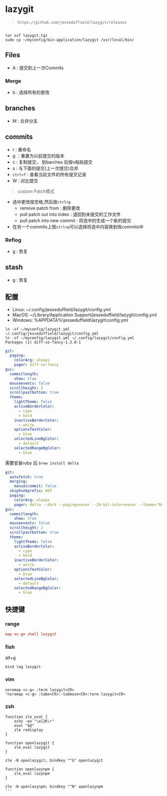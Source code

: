 # lazygit

>`https://github.com/jesseduffield/lazygit/releases`

```shell

tar xvf lazygit.tgz
sudo cp ~/myconfig/bin-application/lazygit /usr/local/bin/
```

## Files

- A : 提交到上一次Commits

### Merge

- b : 选择所有的更改

## branches

- M : 合并分支

## commits

- r : 重命名
- g ：重置为以前提交的版本
- c : 复制提交， 到barches 后按v粘贴提交
- s : 与下面的提交(上一次提交)合并
- `ctrl+f` : 查看当前文件的所有提交记录
- W : 对比提交

> custom Patch模式

- 选中更改按空格,然后按`ctrl+p`
  - remove patch from : 删除更改
  - pull patch out into index : 退回到未提交的工作文件
  - pull patch into new commit : 将选中的生成一个新的提交
- 在另一个commits上按`ctrl+p`可以选择将选中内容换到改commits中

### Reflog

- g : 恢复

## stash

- g : 恢复

## 配置

- Linux: ~/.config/jesseduffield/lazygit/config.yml
- MacOS: ~/Library/Application Support/jesseduffield/lazygit/config.yml
- Windows: %APPDATA%\jesseduffield\lazygit\config.yml

```shell
ln -sf ~/myconfig/lazygit.yml ~/.config/jesseduffield/lazygit/config.yml
ln -sf ~/myconfig/lazygit.yml ~/.config/lazygit/config.yml
Packages (1) diff-so-fancy-1.3.0-1
```

```yml
git:
  paging:
    colorArg: always
    pager: diff-so-fancy
gui:
  commitlength:
    show: true
  mouseevents: false
  scrollheight: 2
  scrollpastbottom: true
  theme:
    lightTheme: false
    activeBorderColor:
      - cyan
      - bold
    inactiveBorderColor:
      - white
    optionsTextColor:
      - blue
    selectedLineBgColor:
      - default
    selectedRangeBgColor:
      - blue
```

需要安装ruby 后 `brew install delta`

```yml
git:
  autofetch: true
  merging:
    manualcommit: false
  skiphookprefix: WIP
  paging:
    colorArg: always
    pager: delta --dark --paging=never --24-bit-color=never --theme="OneHalfDark"
gui:
  commitlength:
    show: true
  mouseevents: false
  scrollheight: 2
  scrollpastbottom: true
  theme:
    lightTheme: false
    activeBorderColor:
      - cyan
      - bold
    inactiveBorderColor:
      - white
    optionsTextColor:
      - blue
    selectedLineBgColor:
      - default
    selectedRangeBgColor:
      - blue
```

## 快捷键

### range

```rc.conf
map <c-g> shell lazygit
```

### fish

alt+g

```fish_prompt.fish
bind \eg lazygit
```

### vim

```vimrc
noremap <c-g> :term lazygit<CR>
"noremap <c-g> :tabe<CR>:-tabmove<CR>:term lazygit<CR>
```

### zsh

```shell
function zle_eval {
    echo -en "\e[2K\r"
    eval "$@"
    zle redisplay
}

function openlazygit {
    zle_eval lazygit
}

zle -N openlazygit; bindkey "^G" openlazygit

function openlazynpm {
    zle_eval lazynpm
}

zle -N openlazynpm; bindkey "^N" openlazynpm
'''
